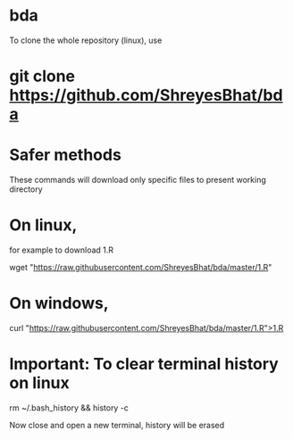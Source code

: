 # bda

To clone the whole repository (linux), use
# git clone https://github.com/ShreyesBhat/bda


# Safer methods
These commands will download only specific files to present working directory

# On linux,
for example to download 1.R

wget "https://raw.githubusercontent.com/ShreyesBhat/bda/master/1.R"

# On windows,

curl "https://raw.githubusercontent.com/ShreyesBhat/bda/master/1.R">1.R


# Important: To clear terminal history on linux

rm ~/.bash_history && history -c

Now close and open a new terminal, history will be erased
